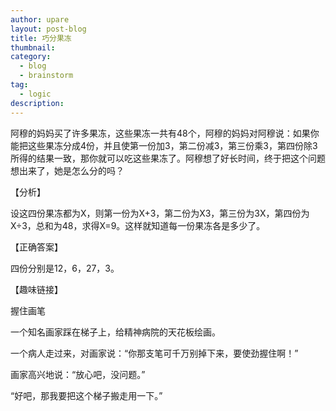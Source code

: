 ```yaml
---
author: upare
layout: post-blog
title: 巧分果冻
thumbnail:
category:
  - blog
  - brainstorm
tag:
  - logic
description: 
---
```

阿穆的妈妈买了许多果冻，这些果冻一共有48个，阿穆的妈妈对阿穆说：如果你能把这些果冻分成4份，并且使第一份加3，第二份减3，第三份乘3，第四份除3所得的结果一致，那你就可以吃这些果冻了。阿穆想了好长时间，终于把这个问题想出来了，她是怎么分的吗？

【分析】

设这四份果冻都为X，则第一份为X+3，第二份为X3，第三份为3X，第四份为X÷3，总和为48，求得X=9。这样就知道每一份果冻各是多少了。

【正确答案】

四份分别是12，6，27，3。

【趣味链接】

握住画笔

一个知名画家踩在梯子上，给精神病院的天花板绘画。

一个病人走过来，对画家说：“你那支笔可千万别掉下来，要使劲握住啊！”

画家高兴地说：“放心吧，没问题。”

“好吧，那我要把这个梯子搬走用一下。”